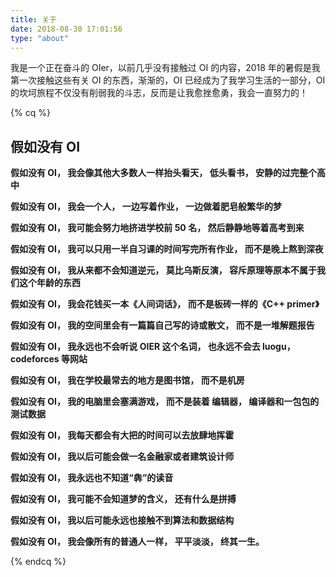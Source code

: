 ```yaml
---
title: 关于
date: 2018-08-30 17:01:56
type: "about"
---
```


<div class="note info">
  <p>
    我是一个正在奋斗的 OIer，以前几乎没有接触过 OI 的内容，2018 年的暑假是我第一次接触这些有关 OI 的东西，渐渐的，OI 已经成为了我学习生活的一部分，OI 的坎坷旅程不仅没有削弱我的斗志，反而是让我愈挫愈勇，我会一直努力的！
  </p>
</div>


<div class="note default"><p>
{% cq %}

假如没有 OI
---
**假如没有 OI，
我会像其他大多数人一样抬头看天，
低头看书，
安静的过完整个高中**

**假如没有 OI，
我会一个人，
一边写着作业，
一边做着肥皂般繁华的梦**

**假如没有 OI，
我可能会努力地挤进学校前 50 名，
然后静静地等着高考到来**

**假如没有 OI，
我可以只用一半自习课的时间写完所有作业，
而不是晚上熬到深夜**

**假如没有 OI，
我从来都不会知道逆元，
莫比乌斯反演，
容斥原理等原本不属于我们这个年龄的东西**

**假如没有 OI，
我会花钱买一本《人间词话》，
而不是板砖一样的《C++ primer》**

**假如没有 OI，
我的空间里会有一篇篇自己写的诗或散文，
而不是一堆解题报告**

**假如没有 OI，
我永远也不会听说 OIER 这个名词，
也永远不会去 luogu，
codeforces 等网站**

**假如没有 OI，
我在学校最常去的地方是图书馆，
而不是机房**

**假如没有 OI，
我的电脑里会塞满游戏，
而不是装着 编辑器，
编译器和一包包的测试数据**

**假如没有 OI，
我每天都会有大把的时间可以去放肆地挥霍**

**假如没有 OI，
我以后可能会做一名金融家或者建筑设计师**

**假如没有 OI，
我永远也不知道“犇”的读音**

**假如没有 OI，
我可能不会知道梦的含义，
还有什么是拼搏**

**假如没有 OI，
我以后可能永远也接触不到算法和数据结构**

**假如没有 OI，
我会像所有的普通人一样，
平平淡淡，
终其一生。**

{% endcq %}
</p></div>